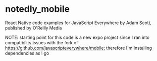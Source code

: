 # notedly_mobile
React Native code examples for JavaScript Everywhere by Adam Scott, published by O'Reilly Media 

NOTE: starting point for this code is a new expo project since I ran into compatibility issues with the fork of https://github.com/javascripteverywhere/mobile;
therefore I'm installing dependencies as I go
